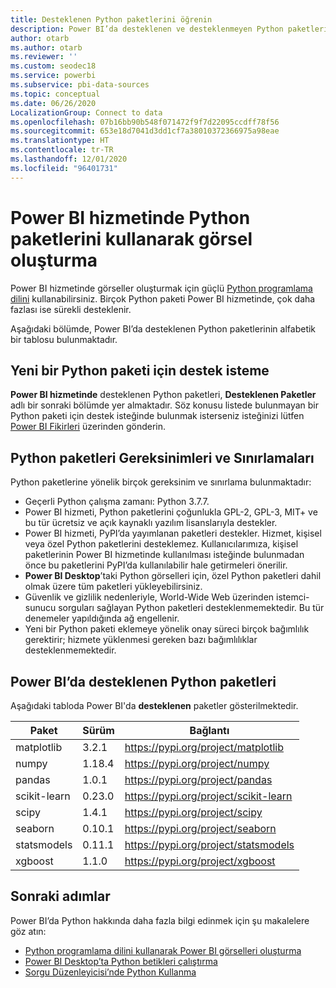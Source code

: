```yaml
---
title: Desteklenen Python paketlerini öğrenin
description: Power BI’da desteklenen ve desteklenmeyen Python paketleri
author: otarb
ms.author: otarb
ms.reviewer: ''
ms.custom: seodec18
ms.service: powerbi
ms.subservice: pbi-data-sources
ms.topic: conceptual
ms.date: 06/26/2020
LocalizationGroup: Connect to data
ms.openlocfilehash: 07b16bb90b548f071472f9f7d22095ccdff78f56
ms.sourcegitcommit: 653e18d7041d3dd1cf7a38010372366975a98eae
ms.translationtype: HT
ms.contentlocale: tr-TR
ms.lasthandoff: 12/01/2020
ms.locfileid: "96401731"
---
```

# <a name="create-visuals-by-using-python-packages-in-the-power-bi-service"></a>Power BI hizmetinde Python paketlerini kullanarak görsel oluşturma
Power BI hizmetinde görseller oluşturmak için güçlü [Python programlama dilini](https://www.python.org/) kullanabilirsiniz. Birçok Python paketi Power BI hizmetinde, çok daha fazlası ise sürekli desteklenir.

Aşağıdaki bölümde, Power BI’da desteklenen Python paketlerinin alfabetik bir tablosu bulunmaktadır. 

## <a name="request-support-for-a-new-python-package"></a>Yeni bir Python paketi için destek isteme
**Power BI hizmetinde** desteklenen Python paketleri, **Desteklenen Paketler** adlı bir sonraki bölümde yer almaktadır. Söz konusu listede bulunmayan bir Python paketi için destek isteğinde bulunmak isterseniz isteğinizi lütfen [Power BI Fikirleri](https://ideas.powerbi.com) üzerinden gönderin.

## <a name="requirements-and-limitations-of-python-packages"></a>Python paketleri Gereksinimleri ve Sınırlamaları
Python paketlerine yönelik birçok gereksinim ve sınırlama bulunmaktadır:

* Geçerli Python çalışma zamanı: Python 3.7.7.
* Power BI hizmeti, Python paketlerini çoğunlukla GPL-2, GPL-3, MIT+ ve bu tür ücretsiz ve açık kaynaklı yazılım lisanslarıyla destekler.
* Power BI hizmeti, PyPI’da yayımlanan paketleri destekler. Hizmet, kişisel veya özel Python paketlerini desteklemez. Kullanıcılarımıza, kişisel paketlerinin Power BI hizmetinde kullanılması isteğinde bulunmadan önce bu paketlerini PyPI’da kullanılabilir hale getirmeleri önerilir.
* **Power BI Desktop**’taki Python görselleri için, özel Python paketleri dahil olmak üzere tüm paketleri yükleyebilirsiniz.
* Güvenlik ve gizlilik nedenleriyle, World-Wide Web üzerinden istemci-sunucu sorguları sağlayan Python paketleri desteklenmemektedir. Bu tür denemeler yapıldığında ağ engellenir.
* Yeni bir Python paketi eklemeye yönelik onay süreci birçok bağımlılık gerektirir; hizmete yüklenmesi gereken bazı bağımlılıklar desteklenmemektedir.

## <a name="python-packages-that-are-supported-in-power-bi"></a>Power BI’da desteklenen Python paketleri
Aşağıdaki tabloda Power BI'da **desteklenen** paketler gösterilmektedir.


|        Paket        |   Sürüm   |                                   Bağlantı                                   |
|-----------------------|-------------|--------------------------------------------------------------------------|
|matplotlib|3.2.1|https://pypi.org/project/matplotlib|
|numpy|1.18.4|https://pypi.org/project/numpy|
|pandas|1.0.1|https://pypi.org/project/pandas|
|scikit-learn|0.23.0|https://pypi.org/project/scikit-learn|
|scipy|1.4.1|https://pypi.org/project/scipy|
|seaborn|0.10.1|https://pypi.org/project/seaborn|
|statsmodels|0.11.1|https://pypi.org/project/statsmodels|
|xgboost|1.1.0|https://pypi.org/project/xgboost|

## <a name="next-steps"></a>Sonraki adımlar
Power BI’da Python hakkında daha fazla bilgi edinmek için şu makalelere göz atın:

* [Python programlama dilini kullanarak Power BI görselleri oluşturma](desktop-python-visuals.md)
* [Power BI Desktop’ta Python betikleri çalıştırma](desktop-python-scripts.md)
* [Sorgu Düzenleyicisi’nde Python Kullanma](desktop-python-in-query-editor.md)
